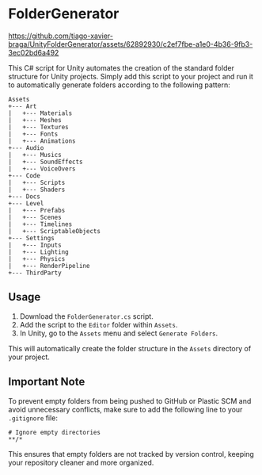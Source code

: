 # FolderGenerator


https://github.com/tiago-xavier-braga/UnityFolderGenerator/assets/62892930/c2ef7fbe-a1e0-4b36-9fb3-3ec02bd6a492


This C# script for Unity automates the creation of the standard folder structure for Unity projects. Simply add this script to your project and run it to automatically generate folders according to the following pattern:

```
Assets
+--- Art
|   +--- Materials
|   +--- Meshes
|   +--- Textures
|   +--- Fonts
|   +--- Animations
+--- Audio
|   +--- Musics
|   +--- SoundEffects
|   +--- VoiceOvers
+--- Code
|   +--- Scripts
|   +--- Shaders
+--- Docs
+--- Level
|   +--- Prefabs
|   +--- Scenes
|   +--- Timelines
|   +--- ScriptableObjects
+--- Settings
|   +--- Inputs
|   +--- Lighting
|   +--- Physics
|   +--- RenderPipeline
+--- ThirdParty
```

## Usage

1. Download the `FolderGenerator.cs` script.
2. Add the script to the `Editor` folder within `Assets`.
3. In Unity, go to the `Assets` menu and select `Generate Folders`.

This will automatically create the folder structure in the `Assets` directory of your project.

## Important Note

To prevent empty folders from being pushed to GitHub or Plastic SCM and avoid unnecessary conflicts, make sure to add the following line to your `.gitignore` file:

```
# Ignore empty directories
**/*
```

This ensures that empty folders are not tracked by version control, keeping your repository cleaner and more organized.
